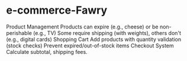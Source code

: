 # e-commerce-Fawry
Product Management  Products can expire (e.g., cheese) or be non-perishable (e.g., TV)  Some require shipping (with weights), others don't (e.g., digital cards)  Shopping Cart  Add products with quantity validation (stock checks)  Prevent expired/out-of-stock items  Checkout System  Calculate subtotal, shipping fees.

